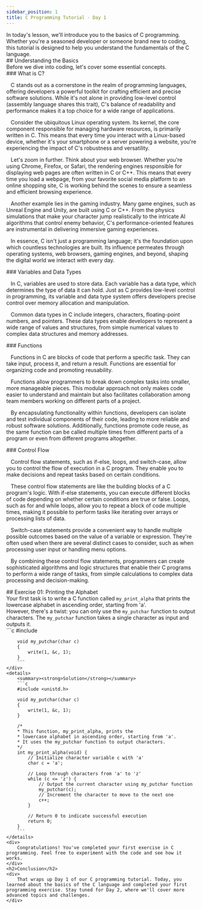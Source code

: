```yaml
---
sidebar_position: 1
title: C Programming Tutorial - Day 1
---
```


<link href="https://fonts.cdnfonts.com/css/poppins" rel="stylesheet"/>
<div style={{ fontFamily: 'Poppins, sans-serif' }}>
    <div>
        In today's lesson, we'll introduce you to the basics of C programming. Whether you're a seasoned developer or someone brand new to coding, this tutorial is designed to help you understand the fundamentals of the C language.
    </div>
    ## <span style={{ color: 'var(--md-secondary-title-color)' }}>Understanding the Basics</span>
    <div>
        Before we dive into coding, let's cover some essential concepts.
    </div>
    ### <span style={{ color: 'var(--md-tertiary-title-color)' }}>What is C?</span>
    <div>
        <p>
            &nbsp; &nbsp;C stands out as a cornerstone in the realm of programming languages, offering developers a powerful toolkit for crafting efficient and precise software solutions. While it's not alone in providing <span style={{ color: 'var(--md-basic-highlight)' }}>low-level control</span> (assembly language shares this trait), C's balance of readability and performance makes it a top choice for a wide range of applications.
        </p>
    </div>
    <div>
        <p>
            &nbsp; &nbsp;Consider the ubiquitous Linux operating system. Its kernel, the core component responsible for managing hardware resources, is primarily written in C. This means that every time you interact with a Linux-based device, whether it's your smartphone or a server powering a website, you're experiencing the impact of C's <span style={{ color: 'var(--md-basic-highlight)' }}>robustness</span> and <span style={{ color: 'var(--md-basic-highlight)' }}>versatility</span>.
        </p>
    </div>
    <div>
        <p>
            &nbsp; &nbsp;Let's zoom in further. Think about your web browser. Whether you're using Chrome, Firefox, or Safari, the rendering engines responsible for displaying web pages are often written in C or C++. This means that every time you load a webpage, from your favorite social media platform to an online shopping site, C is working behind the scenes to ensure a <span style={{ color: 'var(--md-basic-highlight)' }}>seamless</span> and <span style={{ color: 'var(--md-basic-highlight)' }}>efficient</span> browsing experience.
        </p>
    </div>
    <div>
        <p>
            &nbsp; &nbsp;Another example lies in the gaming industry. Many game engines, such as Unreal Engine and Unity, are built using C or C++. From the <span style={{ color: 'var(--md-basic-highlight)' }}>physics simulations</span> that make your character jump realistically to the intricate AI algorithms that control enemy behavior, C's <span style={{ color: 'var(--md-basic-highlight)' }}>performance-oriented features</span> are instrumental in delivering <span style={{ color: 'var(--md-basic-highlight)' }}>immersive</span> gaming experiences.
        </p>
    </div>
    <div>
        <p>
            &nbsp; &nbsp;In essence, C isn't just a programming language; it's the foundation upon which countless technologies are built. Its influence permeates through operating systems, web browsers, gaming engines, and beyond, shaping the digital world we interact with every day.
        </p>
    </div>
    ### <span style={{ color: 'var(--md-tertiary-title-color)' }}>Variables and Data Types</span>
    <div>
        <p>
            &nbsp; &nbsp;In C, variables are used to store data. Each variable has a data type, which determines the type of data it can hold. Just as C provides <span style={{ color: 'var(--md-basic-highlight)' }}>low-level control</span> in programming, its variable and data type system offers developers precise control over memory allocation and manipulation.
        </p>
    </div>
    <div>
        <p>
            &nbsp; &nbsp;Common data types in C include integers, characters, floating-point numbers, and pointers. These data types enable developers to represent a wide range of values and structures, from simple numerical values to complex data structures and memory addresses.
        </p>
    </div>
    ### <span style={{ color: 'var(--md-tertiary-title-color)' }}>Functions</span>
    <div>
        <p>
            &nbsp; &nbsp;Functions in C are blocks of code that perform a specific task. They can take input, process it, and return a result. Functions are essential for organizing code and promoting reusability.
        </p>
        <p>
            &nbsp; &nbsp;Functions allow programmers to break down complex tasks into smaller, more manageable pieces. This modular approach not only makes code easier to understand and maintain but also facilitates collaboration among team members working on different parts of a project.
        </p>
        <p>
            &nbsp; &nbsp;By encapsulating functionality within functions, developers can isolate and test individual components of their code, leading to more reliable and robust software solutions. Additionally, functions promote code reuse, as the same function can be called multiple times from different parts of a program or even from different programs altogether.
        </p>
    </div>
    ### <span style={{ color: 'var(--md-tertiary-title-color)' }}>Control Flow</span>
    <div>
        <p>
            &nbsp; &nbsp;Control flow statements, such as if-else, loops, and switch-case, allow you to control the flow of execution in a C program. They enable you to make decisions and repeat tasks based on certain conditions.
        </p>
        <p>
            &nbsp; &nbsp;These control flow statements are like the building blocks of a C program's logic. With if-else statements, you can execute different blocks of code depending on whether certain conditions are true or false. Loops, such as for and while loops, allow you to repeat a block of code multiple times, making it possible to perform tasks like iterating over arrays or processing lists of data.
        </p>
        <p>
            &nbsp; &nbsp;Switch-case statements provide a convenient way to handle multiple possible outcomes based on the value of a variable or expression. They're often used when there are several distinct cases to consider, such as when processing user input or handling menu options.
        </p>
        <p>
            &nbsp; &nbsp;By combining these control flow statements, programmers can create sophisticated algorithms and logic structures that enable their C programs to perform a wide range of tasks, from simple calculations to complex data processing and decision-making.
        </p>
    </div>
    ## <span style={{ color: 'var(--md-secondary-title-color)' }}>Exercise 01: Printing the Alphabet</span>
    <div>
        Your first task is to write a C function called <code>my_print_alpha</code> that prints the lowercase alphabet in ascending order, starting from 'a'.
        <br/>However, there's a twist: you can only use the <code>my_putchar</code> function to output characters. The <code>my_putchar</code> function takes a single character as input and outputs it.<br/>
        ```c
        #include <unistd.h>

        void my_putchar(char c)
        {
            write(1, &c, 1);
        }
        ```
    </div>
    <details>
        <summary><strong>Solution</strong></summary>
        ```c
        #include <unistd.h>

        void my_putchar(char c)
        {
            write(1, &c, 1);
        }

        /*
        * This function, my_print_alpha, prints the
        * lowercase alphabet in ascending order, starting from 'a'.
        * It uses the my_putchar function to output characters.
        */
        int my_print_alpha(void) {
            // Initialize character variable c with 'a'
            char c = 'a';

            // Loop through characters from 'a' to 'z'
            while (c <= 'z') {
                // Output the current character using my_putchar function
                my_putchar(c);
                // Increment the character to move to the next one
                c++;
            }

            // Return 0 to indicate successful execution
            return 0;
        }
        ```
    </details>
    <div>
        Congratulations! You've completed your first exercise in C programming. Feel free to experiment with the code and see how it works.
    </div>
    <h2>Conclusion</h2>
    <div>
        That wraps up Day 1 of our C programming tutorial. Today, you learned about the basics of the C language and completed your first programming exercise. Stay tuned for Day 2, where we'll cover more advanced topics and challenges.
    </div>
</div>
